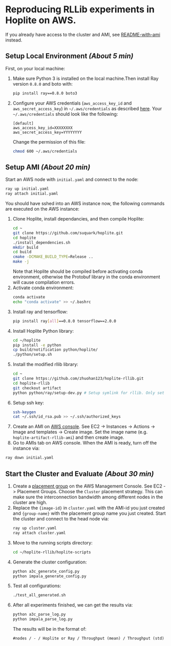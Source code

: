 # Reproducing RLLib experiments in Hoplite on AWS.

If you already have access to the cluster and AMI, see [README-with-ami](README-with-ami.md) instead.

## Setup Local Environment _(About 5 min)_

 First, on your local machine:

1. Make sure Python 3 is installed on the local machine.Then install Ray version `0.8.0` and boto with:
   ~~~bash
   pip install ray==0.8.0 boto3
   ~~~
2. Configure your AWS credentials (`aws_access_key_id` and `aws_secret_access_key`) in `~/.aws/credentials` as described [here](https://boto3.amazonaws.com/v1/documentation/api/latest/guide/credentials.html#guide-credentials). Your `~/.aws/credentials` should look like the following:
   ~~~
   [default]
   aws_access_key_id=XXXXXXXX
   aws_secret_access_key=YYYYYYYY
   ~~~
   Change the permission of this file:
   ~~~bash
   chmod 600 ~/.aws/credentials
   ~~~

## Setup AMI _(About 20 min)_

Start an AWS node with `initial.yaml` and connect to the node:
   ~~~bash
   ray up initial.yaml
   ray attach initial.yaml
   ~~~

You should have sshed into an AWS instance now, the following commands are executed on the AWS instance:

1. Clone Hoplite, install dependancies, and then compile Hoplite:
   ~~~bash
   cd ~
   git clone https://github.com/suquark/hoplite.git
   cd hoplite
   ./install_dependencies.sh
   mkdir build
   cd build
   cmake -DCMAKE_BUILD_TYPE=Release ..
   make -j
   ~~~
   Note that Hoplite should be compiled before activating conda environment, otherwise the Protobuf library in the conda environment will cause compilation errors.
2. Activate conda environment:
   ~~~bash
   conda activate
   echo "conda activate" >> ~/.bashrc
   ~~~
3. Install ray and tensorflow:
   ~~~bash
   pip install ray[all]==0.8.0 tensorflow==2.0.0
   ~~~
4. Install Hoplite Python library:
   ~~~bash
   cd ~/hoplite
   pip install -e python
   cp build/notification python/hoplite/
   ./python/setup.sh
   ~~~
5. Install the modified rllib library:
   ~~~bash
   cd ~
   git clone https://github.com/zhuohan123/hoplite-rllib.git
   cd hoplite-rllib
   git checkout artifact
   python python/ray/setup-dev.py # Setup symlink for rllib. Only set symlink for RLLib and don't set symlink for any other components (reply Y for the first option and reply n for all other).
   ~~~
6. Setup ssh key:
   ~~~bash
   ssh-keygen
   cat ~/.ssh/id_rsa.pub >> ~/.ssh/authorized_keys
   ~~~
7. Create an AMI on [AWS console](aws.amazon.com/console). See EC2 -> Instances -> Actions -> Image and templates -> Create image. Set the image name (e.g. `hoplite-artifact-rllib-ami`) and then create image.
8.  Go to AMIs tab on AWS console. When the AMI is ready, turn off the instance via:
   ~~~bash
   ray down initial.yaml
   ~~~

## Start the Cluster and Evaluate _(About 30 min)_

1. Create a [placement group](https://docs.aws.amazon.com/AWSEC2/latest/UserGuide/placement-groups.html) on the AWS Management Console. See EC2 -> Placement Groups. Choose the `Cluster` placement strategy. This can make sure the interconnection bandwidth among different nodes in the cluster are high.
2. Replace the `{image-id}` in `cluster.yaml` with the AMI-id you just created and `{group-name}` with the placement group name you just created. Start the cluster and connect to the head node via:
   ~~~bash
   ray up cluster.yaml
   ray attach cluster.yaml
   ~~~
3. Move to the running scripts directory:
   ~~~bash
   cd ~/hoplite-rllib/hoplite-scripts
   ~~~
4. Generate the cluster configuration:
   ~~~bash
   python a3c_generate_config.py
   python impala_generate_config.py
   ~~~
5. Test all configurations:
   ~~~bash
   ./test_all_generated.sh
   ~~~
6. After all experiments finished, we can get the results via:
   ~~~bash
   python a3c_parse_log.py
   python impala_parse_log.py
   ~~~
   The results will be in the format of:
   ~~~
   #nodes / - / Hoplite or Ray / Throughput (mean) / Throughput (std)
   ~~~
